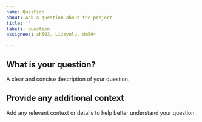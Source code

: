 ```yaml
---
name: Question
about: Ask a question about the project
title: ''
labels: question
assignees: ah593, Lizzyolu, dm594

---
```


## What is your question?
A clear and concise description of your question.

## Provide any additional context
Add any relevant context or details to help better understand your question.
